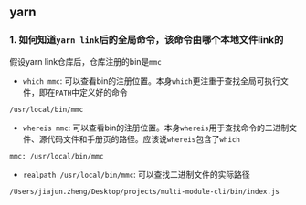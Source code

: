 ## yarn

### 1. 如何知道`yarn link`后的全局命令，该命令由哪个本地文件link的
假设yarn link仓库后，仓库注册的bin是`mmc`

- `which mmc`: 可以查看bin的注册位置。本身`which`更注重于查找全局可执行文件，即在`PATH`中定义好的命令
```shell
/usr/local/bin/mmc
```
- `whereis mmc`: 可以查看bin的注册位置。本身`whereis`用于查找命令的二进制文件、源代码文件和手册页的路径。应该说`whereis`包含了`which`
```shell
mmc: /usr/local/bin/mmc
```
- `realpath /usr/local/bin/mmc`: 可以查找二进制文件的实际路径
```shell
/Users/jiajun.zheng/Desktop/projects/multi-module-cli/bin/index.js
```